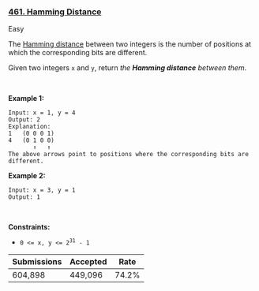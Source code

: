 ### [461. Hamming Distance](https://leetcode.com/problems/hamming-distance/)

Easy

The <a href="https://en.wikipedia.org/wiki/Hamming_distance" target="_blank">Hamming distance</a> between two integers is the number of positions at which the corresponding bits are different.

Given two integers `` x `` and `` y ``, return _the __Hamming distance__ between them_.

 

__Example 1:__

```
Input: x = 1, y = 4
Output: 2
Explanation:
1   (0 0 0 1)
4   (0 1 0 0)
       ↑   ↑
The above arrows point to positions where the corresponding bits are different.
```

__Example 2:__

```
Input: x = 3, y = 1
Output: 1
```

 

__Constraints:__

*   <code>0 <= x, y <= 2<sup>31</sup> - 1</code>

| Submissions    | Accepted     | Rate   |
| -------------- | ------------ | ------ |
| 604,898 | 449,096 | 74.2% |
